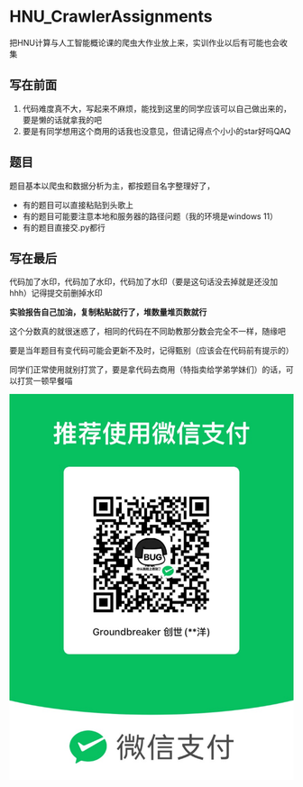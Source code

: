 # HNU_CrawlerAssignments

把HNU计算与人工智能概论课的爬虫大作业放上来，实训作业以后有可能也会收集

## 写在前面

1. 代码难度真不大，写起来不麻烦，能找到这里的同学应该可以自己做出来的，要是懒的话就拿我的吧
2. 要是有同学想用这个商用的话我也没意见，但请记得点个小小的star好吗QAQ

## 题目

题目基本以爬虫和数据分析为主，都按题目名字整理好了，

* 有的题目可以直接粘贴到头歌上
* 有的题目可能要注意本地和服务器的路径问题（我的环境是windows 11）
* 有的题目直接交.py都行

## 写在最后

代码加了水印，代码加了水印，代码加了水印（要是这句话没去掉就是还没加hhh）记得提交前删掉水印

**实验报告自己加油，复制粘贴就行了，堆数量堆页数就行**

这个分数真的就很迷惑了，相同的代码在不同助教那分数会完全不一样，随缘吧

要是当年题目有变代码可能会更新不及时，记得甄别（应该会在代码前有提示的）




同学们正常使用就别打赏了，要是拿代码去商用（特指卖给学弟学妹们）的话，可以打赏一顿早餐喵

![1715878632386](image/README/1715878632386.png)
